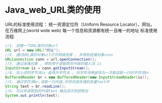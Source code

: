 Java_web_URL类的使用
=================
URL的标准使用流程：
统一资源定位符（Uniform Resource Locator），网址。
在万维网上(world wide web) 每一个信息和资源都有统一且唯一的地址
标准使用流程:

```java
//1. 创建一个URL类的对象url
URL url = new URL("网址");
//2. 通过URL类的对象url打开网络连接 , 并得到连接对象conn
URLConnection conn = url.openConnection();
//3. 通过连接对象 , 得到用于读取网页内容的输入流 is
InputStream is = conn.getInputStream();
//4. 将上述的字节流is 装饰为字符流 , 将字符流再装饰为一次能读取一行的字符流br
BufferedReader br = new BufferedReader(new InputStreamReader(is));
//5. 通过字符流br,读取一行内容,并将内容存储到变量text中
String text = br.readLine();
//6. 可以将读取到的内容text 输出显示到控制台
System.out.println(text);
```
